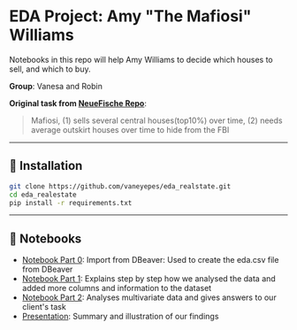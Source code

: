 # EDA Project: Amy "The Mafiosi" Williams

Notebooks in this repo will help Amy Williams to decide which houses to sell, and which to buy.

__Group__: Vanesa and Robin

__Original task from [NeueFische Repo](https://github.com/neuefische/ds-eda-project-template/blob/main/assignment.md)__:

>Mafiosi, 
(1) sells several central houses(top10%) over time, 
(2) needs average outskirt houses over time to hide from the FBI

---

## 🚀 Installation

```bash
git clone https://github.com/vaneyepes/eda_realstate.git
cd eda_realestate
pip install -r requirements.txt
````

---

## 📓 Notebooks

- [Notebook Part 0](part0_import_from_dbeaver.ipynb): Import from DBeaver: Used to create the eda.csv file from DBeaver
- [Notebook Part 1](part1_univariate.ipynb): Explains step by step how we analysed the data and added more columns and information to the dataset
- [Notebook Part 2](part2_multivariate_and_tasks.ipynb): Analyses multivariate data and gives answers to our client's task
- [Presentation](https://www.canva.com/design/DAGuKdwCiLQ/gbAiwd6F4imcgRigyroa0A): Summary and illustration of our findings
